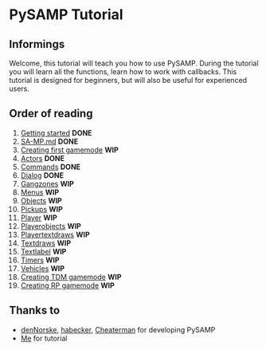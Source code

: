 # PySAMP Tutorial

## Informings

Welcome, this tutorial will teach you how to use PySAMP. During the tutorial you will learn all the functions, learn how to work with callbacks. This tutorial is designed for beginners, but will also be useful for experienced users.

## Order of reading

1. [Getting started](https://github.com/Ykpauneu/PySAMP-Tutorial/blob/master/1.%20Getting%20started.md) **DONE**
2. [SA-MP.md](https://github.com/Ykpauneu/PySAMP-Tutorial/blob/master/2.%20SA-MP.md) **DONE**
3. [Creating first gamemode](https://github.com/Ykpauneu/PySAMP-Tutorial/blob/master/3.%20Creating%20first%20gamemode.md) **WIP**
4. [Actors](https://github.com/Ykpauneu/PySAMP-Tutorial/blob/master/4.%20Actors.md) **DONE**
5. [Commands](https://github.com/Ykpauneu/PySAMP-Tutorial/blob/master/5.%20Commands.md) **DONE**
6. [Dialog](https://github.com/Ykpauneu/PySAMP-Tutorial/blob/master/6.%20Dialogs.md) **DONE**
7. [Gangzones](https://github.com/Ykpauneu/PySAMP-Tutorial/blob/master/7.%20Gangzones.md) **WIP**
8. [Menus](https://github.com/Ykpauneu/PySAMP-Tutorial/blob/master/8.%20Menus.md) **WIP**
9. [Objects](https://github.com/Ykpauneu/PySAMP-Tutorial/blob/master/9.%20Objects.md) **WIP**
10. [Pickups](https://github.com/Ykpauneu/PySAMP-Tutorial/blob/master/10.%20Pickups.md) **WIP**
11. [Player](https://github.com/Ykpauneu/PySAMP-Tutorial/blob/master/11.%20Player.md) **WIP**
12. [Playerobjects](https://github.com/Ykpauneu/PySAMP-Tutorial/blob/master/12.%20Playerobjects.md) **WIP**
13. [Playertextdraws](https://github.com/Ykpauneu/PySAMP-Tutorial/blob/master/13.%20Playertextdraws.md) **WIP**
14. [Textdraws](https://github.com/Ykpauneu/PySAMP-Tutorial/blob/master/14.%20Textdraws.md) **WIP**
15. [Textlabel](https://github.com/Ykpauneu/PySAMP-Tutorial/blob/master/15.%20Textlabels.md) **WIP**
16. [Timers](https://github.com/Ykpauneu/PySAMP-Tutorial/blob/master/16.%20Timers.md) **WIP**
17. [Vehicles](https://github.com/Ykpauneu/PySAMP-Tutorial/blob/master/17.%20Vehicles.md) **WIP**
18. [Creating TDM gamemode](https://github.com/Ykpauneu/PySAMP-Tutorial/blob/master/18.%20Creating%20TDM%20gamemode.md) **WIP**
19. [Creating RP gamemode](https://github.com/Ykpauneu/PySAMP-Tutorial/blob/master/19.%20Creating%20RP%20gamemode.md) **WIP**

## Thanks to

* [denNorske](https://github.com/dennorske), [habecker](https://github.com/habecker), [Cheaterman](https://github.com/Cheaterman) for developing PySAMP
* [Me](https://github.com/Ykpauneu) for tutorial
